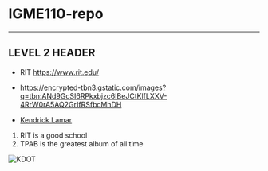 # IGME110-repo
---
## LEVEL 2 HEADER

- RIT https://www.rit.edu/

- https://encrypted-tbn3.gstatic.com/images?q=tbn:ANd9GcSI6RPkxbjzc6IBeJCtKlfLXXV-4RrW0rA5AQ2GrIfRSfbcMhDH

- [Kendrick Lamar](https://encrypted-tbn3.gstatic.com/images?q=tbn:ANd9GcSI6RPkxbjzc6IBeJCtKlfLXXV-4RrW0rA5AQ2GrIfRSfbcMhDH)

1. RIT is a good school
2. TPAB is the greatest album of all time

![KDOT](https://i.scdn.co/image/ab6761610000e5eb437b9e2a82505b3d93ff1022)
